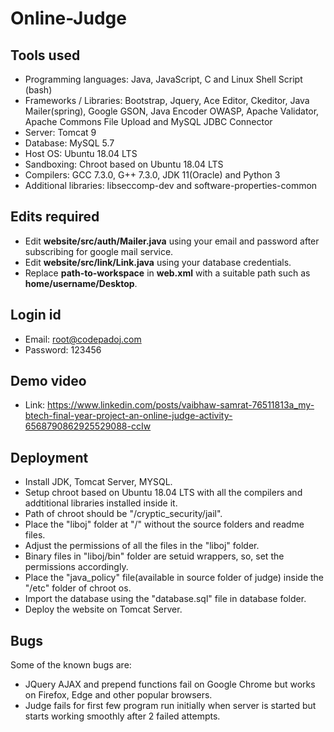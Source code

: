 # Online-Judge

Tools used
-----------
* Programming languages: Java, JavaScript, C and Linux Shell Script (bash)
* Frameworks / Libraries: Bootstrap, Jquery, Ace Editor, Ckeditor, Java Mailer(spring), Google GSON, Java Encoder OWASP, Apache Validator, Apache Commons File Upload and MySQL JDBC Connector
* Server: Tomcat 9
* Database: MySQL 5.7
* Host OS: Ubuntu 18.04 LTS
* Sandboxing: Chroot based on Ubuntu 18.04 LTS
* Compilers: GCC 7.3.0, G++ 7.3.0, JDK 11(Oracle) and Python 3
* Additional libraries: libseccomp-dev and software-properties-common

Edits required
---------------
* Edit <b>website/src/auth/Mailer.java</b> using your email and password after subscribing for google mail service.
* Edit <b>website/src/link/Link.java</b> using your database credentials.
* Replace <b>path-to-workspace</b> in <b>web.xml</b> with a suitable path such as <b>home/username/Desktop</b>.

Login id
---------
* Email: root@codepadoj.com
* Password: 123456

Demo video
-----------
* Link: https://www.linkedin.com/posts/vaibhaw-samrat-76511813a_my-btech-final-year-project-an-online-judge-activity-6568790862925529088-ccIw

Deployment
-----------
* Install JDK, Tomcat Server, MYSQL.
* Setup chroot based on Ubuntu 18.04 LTS with all the compilers and addtitional libraries installed inside it.
* Path of chroot should be "/cryptic_security/jail".
* Place the "liboj" folder at "/" without the source folders and readme files.
* Adjust the permissions of all the files in the "liboj" folder.
* Binary files in "liboj/bin" folder are setuid wrappers, so, set the permissions accordingly.
* Place the "java_policy" file(available in source folder of judge) inside the "/etc" folder of chroot os.
* Import the database using the "database.sql" file in database folder.
* Deploy the website on Tomcat Server.

Bugs
-----
Some of the known bugs are:
* JQuery AJAX and prepend functions fail on Google Chrome but works on Firefox, Edge and other popular browsers.
* Judge fails for first few program run initially when server is started but starts working smoothly after 2 failed attempts.
